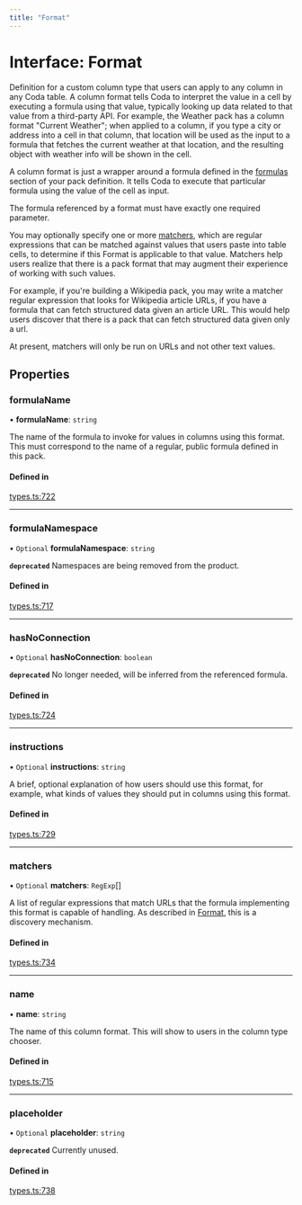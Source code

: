 ```yaml
---
title: "Format"
---
```

# Interface: Format

Definition for a custom column type that users can apply to any column in any Coda table.
A column format tells Coda to interpret the value in a cell by executing a formula
using that value, typically looking up data related to that value from a third-party API.
For example, the Weather pack has a column format "Current Weather"; when applied to a column,
if you type a city or address into a cell in that column, that location will be used as the input
to a formula that fetches the current weather at that location, and the resulting object with
weather info will be shown in the cell.

A column format is just a wrapper around a formula defined in the [formulas](PackDefinition.md#formulas) section
of your pack definition. It tells Coda to execute that particular formula using the value
of the cell as input.

The formula referenced by a format must have exactly one required parameter.

You may optionally specify one or more [matchers](Format.md#matchers), which are regular expressions
that can be matched against values that users paste into table cells, to determine if
this Format is applicable to that value. Matchers help users realize that there is a pack
format that may augment their experience of working with such values.

For example, if you're building a Wikipedia pack, you may write a matcher regular expression
that looks for Wikipedia article URLs, if you have a formula that can fetch structured data
given an article URL. This would help users discover that there is a pack that can fetch
structured data given only a url.

At present, matchers will only be run on URLs and not other text values.

## Properties

### formulaName

• **formulaName**: `string`

The name of the formula to invoke for values in columns using this format.
This must correspond to the name of a regular, public formula defined in this pack.

#### Defined in

[types.ts:722](https://github.com/coda/packs-sdk/blob/main/types.ts#L722)

___

### formulaNamespace

• `Optional` **formulaNamespace**: `string`

**`deprecated`** Namespaces are being removed from the product.

#### Defined in

[types.ts:717](https://github.com/coda/packs-sdk/blob/main/types.ts#L717)

___

### hasNoConnection

• `Optional` **hasNoConnection**: `boolean`

**`deprecated`** No longer needed, will be inferred from the referenced formula.

#### Defined in

[types.ts:724](https://github.com/coda/packs-sdk/blob/main/types.ts#L724)

___

### instructions

• `Optional` **instructions**: `string`

A brief, optional explanation of how users should use this format, for example, what kinds
of values they should put in columns using this format.

#### Defined in

[types.ts:729](https://github.com/coda/packs-sdk/blob/main/types.ts#L729)

___

### matchers

• `Optional` **matchers**: `RegExp`[]

A list of regular expressions that match URLs that the formula implementing this format
is capable of handling. As described in [Format](Format.md), this is a discovery mechanism.

#### Defined in

[types.ts:734](https://github.com/coda/packs-sdk/blob/main/types.ts#L734)

___

### name

• **name**: `string`

The name of this column format. This will show to users in the column type chooser.

#### Defined in

[types.ts:715](https://github.com/coda/packs-sdk/blob/main/types.ts#L715)

___

### placeholder

• `Optional` **placeholder**: `string`

**`deprecated`** Currently unused.

#### Defined in

[types.ts:738](https://github.com/coda/packs-sdk/blob/main/types.ts#L738)
